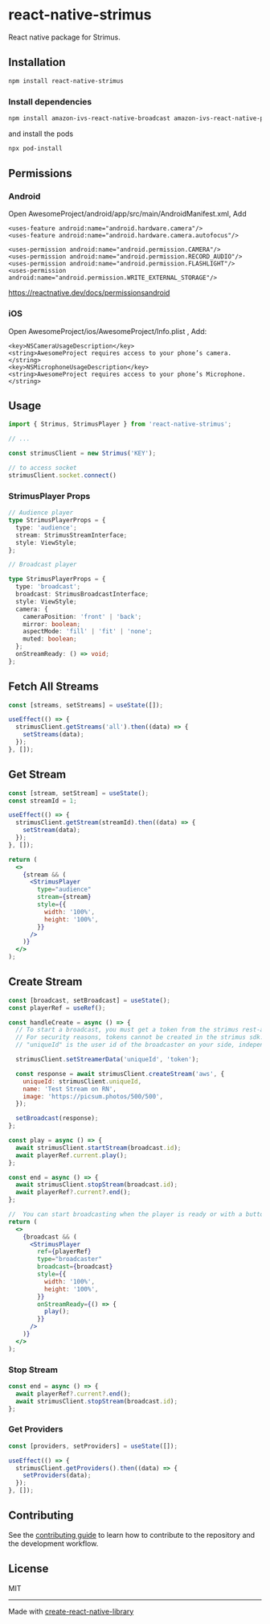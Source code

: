 # react-native-strimus

React native package for Strimus.

## Installation

```sh
npm install react-native-strimus
```

### Install dependencies

```sh
npm install amazon-ivs-react-native-broadcast amazon-ivs-react-native-player react-native-agora
```

and install the pods

```sh
npx pod-install
```

## Permissions

### Android

Open AwesomeProject/android/app/src/main/AndroidManifest.xml, Add

```
<uses-feature android:name="android.hardware.camera"/>
<uses-feature android:name="android.hardware.camera.autofocus"/>

<uses-permission android:name="android.permission.CAMERA"/>
<uses-permission android:name="android.permission.RECORD_AUDIO"/>
<uses-permission android:name="android.permission.FLASHLIGHT"/>
<uses-permission android:name="android.permission.WRITE_EXTERNAL_STORAGE"/>
```

https://reactnative.dev/docs/permissionsandroid

### iOS

Open AwesomeProject/ios/AwesomeProject/Info.plist , Add:

```
<key>NSCameraUsageDescription</key>
<string>AwesomeProject requires access to your phone’s camera.</string>
<key>NSMicrophoneUsageDescription</key>
<string>AwesomeProject requires access to your phone’s Microphone.</string>
```

## Usage

```js
import { Strimus, StrimusPlayer } from 'react-native-strimus';

// ...

const strimusClient = new Strimus('KEY');

// to access socket
strimusClient.socket.connect()
```

### StrimusPlayer Props

```ts
// Audience player
type StrimusPlayerProps = {
  type: 'audience';
  stream: StrimusStreamInterface;
  style: ViewStyle;
};

// Broadcast player

type StrimusPlayerProps = {
  type: 'broadcast';
  broadcast: StrimusBroadcastInterface;
  style: ViewStyle;
  camera: {
    cameraPosition: 'front' | 'back';
    mirror: boolean;
    aspectMode: 'fill' | 'fit' | 'none';
    muted: boolean;
  };
  onStreamReady: () => void;
};
```

## Fetch All Streams

```js
const [streams, setStreams] = useState([]);

useEffect(() => {
  strimusClient.getStreams('all').then((data) => {
    setStreams(data);
  });
}, []);
```

## Get Stream

```jsx
const [stream, setStream] = useState();
const streamId = 1;

useEffect(() => {
  strimusClient.getStream(streamId).then((data) => {
    setStream(data);
  });
}, []);

return (
  <>
    {stream && (
      <StrimusPlayer
        type="audience"
        stream={stream}
        style={{
          width: '100%',
          height: '100%',
        }}
      />
    )}
  </>
);
```

## Create Stream

```jsx
const [broadcast, setBroadcast] = useState();
const playerRef = useRef();

const handleCreate = async () => {
  // To start a broadcast, you must get a token from the strimus rest-api with your own server.
  // For security reasons, tokens cannot be created in the strimus sdk.
  // "uniqueId" is the user id of the broadcaster on your side, independent of strimus.

  strimusClient.setStreamerData('uniqueId', 'token');

  const response = await strimusClient.createStream('aws', {
    uniqueId: strimusClient.uniqueId,
    name: 'Test Stream on RN',
    image: 'https://picsum.photos/500/500',
  });

  setBroadcast(response);
};

const play = async () => {
  await strimusClient.startStream(broadcast.id);
  await playerRef.current.play();
};

const end = async () => {
  await strimusClient.stopStream(broadcast.id);
  await playerRef?.current?.end();
};

//  You can start broadcasting when the player is ready or with a button.
return (
  <>
    {broadcast && (
      <StrimusPlayer
        ref={playerRef}
        type="broadcaster"
        broadcast={broadcast}
        style={{
          width: '100%',
          height: '100%',
        }}
        onStreamReady={() => {
          play();
        }}
      />
    )}
  </>
);
```

### Stop Stream

```jsx
const end = async () => {
  await playerRef?.current?.end();
  await strimusClient.stopStream(broadcast.id);
};
```

### Get Providers

```jsx
const [providers, setProviders] = useState([]);

useEffect(() => {
  strimusClient.getProviders().then((data) => {
    setProviders(data);
  });
}, []);
```

## Contributing

See the [contributing guide](CONTRIBUTING.md) to learn how to contribute to the repository and the development workflow.

## License

MIT

---

Made with [create-react-native-library](https://github.com/callstack/react-native-builder-bob)
